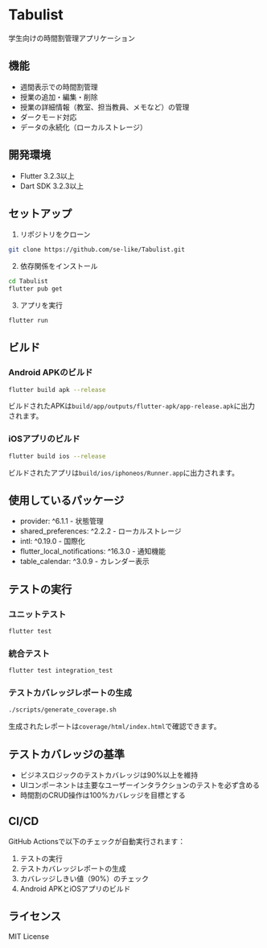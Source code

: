 # Tabulist

学生向けの時間割管理アプリケーション

## 機能

- 週間表示での時間割管理
- 授業の追加・編集・削除
- 授業の詳細情報（教室、担当教員、メモなど）の管理
- ダークモード対応
- データの永続化（ローカルストレージ）

## 開発環境

- Flutter 3.2.3以上
- Dart SDK 3.2.3以上

## セットアップ

1. リポジトリをクローン
```bash
git clone https://github.com/se-like/Tabulist.git
```

2. 依存関係をインストール
```bash
cd Tabulist
flutter pub get
```

3. アプリを実行
```bash
flutter run
```

## ビルド

### Android APKのビルド
```bash
flutter build apk --release
```
ビルドされたAPKは`build/app/outputs/flutter-apk/app-release.apk`に出力されます。

### iOSアプリのビルド
```bash
flutter build ios --release
```
ビルドされたアプリは`build/ios/iphoneos/Runner.app`に出力されます。

## 使用しているパッケージ

- provider: ^6.1.1 - 状態管理
- shared_preferences: ^2.2.2 - ローカルストレージ
- intl: ^0.19.0 - 国際化
- flutter_local_notifications: ^16.3.0 - 通知機能
- table_calendar: ^3.0.9 - カレンダー表示

## テストの実行

### ユニットテスト
```bash
flutter test
```

### 統合テスト
```bash
flutter test integration_test
```

### テストカバレッジレポートの生成
```bash
./scripts/generate_coverage.sh
```

生成されたレポートは`coverage/html/index.html`で確認できます。

## テストカバレッジの基準

- ビジネスロジックのテストカバレッジは90%以上を維持
- UIコンポーネントは主要なユーザーインタラクションのテストを必ず含める
- 時間割のCRUD操作は100%カバレッジを目標とする

## CI/CD

GitHub Actionsで以下のチェックが自動実行されます：

1. テストの実行
2. テストカバレッジレポートの生成
3. カバレッジしきい値（90%）のチェック
4. Android APKとiOSアプリのビルド

## ライセンス

MIT License

